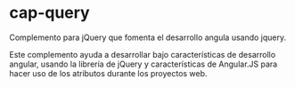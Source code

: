 cap-query
=========

Complemento para jQuery que fomenta el desarrollo angula usando jquery. 

Este complemento ayuda a desarrollar bajo características de desarrollo angular, usando la librería de jQuery y características de Angular.JS para hacer uso de los atributos durante los proyectos web. 
